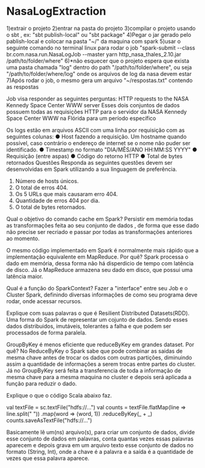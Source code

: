 # NasaLogExtraction

1)extrair o projeto
2)entrar na pasta do projeto
3)compilar o projeto usando o sbt , ex: "sbt publish-local" ou "sbt package"
4)Pegar o jar gerado pelo pablish-local e colocar na pasta "~/" da maquina com spark
5)usar o seguinte comando no terminal linux para rodar o job "spark-submit --class br.com.nasa.run.NasaLogJob --master yarn http_nasa_thales_2.10.jar /path/to/folder/where"
6)*não esquecer que o projeto espera que exista uma pasta chamada "log" dentro do path "/path/to/folder/where", ou seja "/path/to/folder/where/log" onde os arquivos de log da nasa devem estar
7)Após rodar o job, o mesmo gera um arquivo "~/respostas.txt" contendo as respostas


Job visa responder as seguintes perguntas:
HTTP requests to the NASA Kennedy Space Center WWW server
Esses dois conjuntos de dados possuem todas as requisições HTTP para o servidor da NASA Kennedy
Space Center WWW na Flórida para um período específico

Os logs estão em arquivos ASCII com uma linha por requisição com as seguintes colunas:
● Host fazendo a requisição​. Um hostname quando possível, caso contrário o endereço de internet se o nome
não puder ser identificado.
● Timestamp ​no formato "DIA/MÊS/ANO HH:MM:SS YYYY"
● Requisição (entre aspas)
● Código do retorno HTTP
● Total de bytes retornados
Questões
Responda as seguintes questões devem ser desenvolvidas em Spark utilizando a sua linguagem de preferência.
1. Número de hosts únicos.
2. O total de erros 404.
3. Os 5 URLs que mais causaram erro 404.
4. Quantidade de erros 404 por dia.
5. O total de bytes retornados.


Qual o objetivo do comando cache ​em Spark?
Persistir em memória todas as transformações feita ao seu conjunto de dados , de forma que esse dado não precise ser recriado e passar por todas as transformações anteriores ao momento.

O mesmo código implementado em Spark é normalmente mais rápido que a implementação equivalente em
MapReduce. Por quê?
Spark processa o dado em memória, dessa forma não há disperdicio de tempo com latência de disco. Já o MapReduce armazena seu dado em disco, que possui uma latência maior.

Qual é a função do SparkContext?
Fazer a  "interface" entre seu Job e o Cluster Spark, definindo diversas informações de como seu programa deve rodar, onde acessar recursos.

Explique com suas palavras o que é Resilient Distributed Datasets​ (RDD).
Uma forma do Spark de representar um cojunto de dados. Sendo esses dados distribuidos,  imutáveis, tolerantes a falha e que podem ser processados de forma paralela.

GroupByKey ​é menos eficiente que reduceByKey ​em grandes dataset. Por quê?
No ReduceByKey o Spark sabe que pode combinar as saidas de mesma chave antes de trocar os dados com outras partições, diminuindo assim a quantidade de informações a serem trocas entre partes do cluster.
Já no GroupByKey será feita a transferencia de toda a informação de mesma chave para a mesma maquina no cluster e depois será aplicada a função para reduzir o dado.

Explique o que o código Scala abaixo faz.

val textFile = sc.textFile("hdfs://...")
val counts = textFile.flatMap(line => line.split(" "))
.map(word => (word, 1))
.reduceByKey(_ + _)
counts.saveAsTextFile("hdfs://...")

Basicamente lê um(ns) arquivo(s), para criar um conjunto de dados, divide esse conjunto de dados em palavras, conta quantas vezes essas palavras aparecem e depois grava em um arquivo texto esse conjunto de dados no formato (String, Int), onde a chave é a palavra e a saída é a quantidade de vezes que essa palavra aparece.



